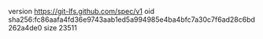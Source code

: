 version https://git-lfs.github.com/spec/v1
oid sha256:fc86aafa4fd36e9743aab1ed5a994985e4ba4bfc7a30c7f6ad28c6bd262a4de0
size 23511
